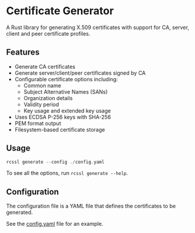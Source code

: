 # Certificate Generator

A Rust library for generating X.509 certificates with support for CA, server, client and peer certificate profiles.

## Features

- Generate CA certificates
- Generate server/client/peer certificates signed by CA
- Configurable certificate options including:
  - Common name
  - Subject Alternative Names (SANs)
  - Organization details
  - Validity period
  - Key usage and extended key usage
- Uses ECDSA P-256 keys with SHA-256
- PEM format output
- Filesystem-based certificate storage

## Usage

```rust
rcssl generate --config ./config.yaml
```

To see all the options, run `rcssl generate --help`.

## Configuration

The configuration file is a YAML file that defines the certificates to be generated.

See the [config.yaml](./config/config.yaml) file for an example.
